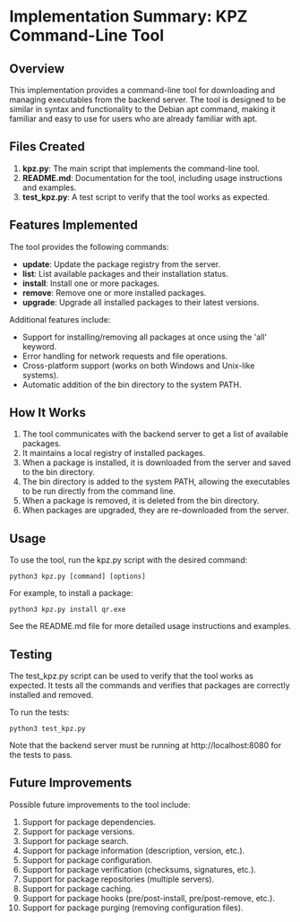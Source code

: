 # Implementation Summary: KPZ Command-Line Tool

## Overview

This implementation provides a command-line tool for downloading and managing executables from the backend server. The tool is designed to be similar in syntax and functionality to the Debian apt command, making it familiar and easy to use for users who are already familiar with apt.

## Files Created

1. **kpz.py**: The main script that implements the command-line tool.
2. **README.md**: Documentation for the tool, including usage instructions and examples.
3. **test_kpz.py**: A test script to verify that the tool works as expected.

## Features Implemented

The tool provides the following commands:

- **update**: Update the package registry from the server.
- **list**: List available packages and their installation status.
- **install**: Install one or more packages.
- **remove**: Remove one or more installed packages.
- **upgrade**: Upgrade all installed packages to their latest versions.

Additional features include:

- Support for installing/removing all packages at once using the 'all' keyword.
- Error handling for network requests and file operations.
- Cross-platform support (works on both Windows and Unix-like systems).
- Automatic addition of the bin directory to the system PATH.

## How It Works

1. The tool communicates with the backend server to get a list of available packages.
2. It maintains a local registry of installed packages.
3. When a package is installed, it is downloaded from the server and saved to the bin directory.
4. The bin directory is added to the system PATH, allowing the executables to be run directly from the command line.
5. When a package is removed, it is deleted from the bin directory.
6. When packages are upgraded, they are re-downloaded from the server.

## Usage

To use the tool, run the kpz.py script with the desired command:

```
python3 kpz.py [command] [options]
```

For example, to install a package:

```
python3 kpz.py install qr.exe
```

See the README.md file for more detailed usage instructions and examples.

## Testing

The test_kpz.py script can be used to verify that the tool works as expected. It tests all the commands and verifies that packages are correctly installed and removed.

To run the tests:

```
python3 test_kpz.py
```

Note that the backend server must be running at http://localhost:8080 for the tests to pass.

## Future Improvements

Possible future improvements to the tool include:

1. Support for package dependencies.
2. Support for package versions.
3. Support for package search.
4. Support for package information (description, version, etc.).
5. Support for package configuration.
6. Support for package verification (checksums, signatures, etc.).
7. Support for package repositories (multiple servers).
8. Support for package caching.
9. Support for package hooks (pre/post-install, pre/post-remove, etc.).
10. Support for package purging (removing configuration files).
